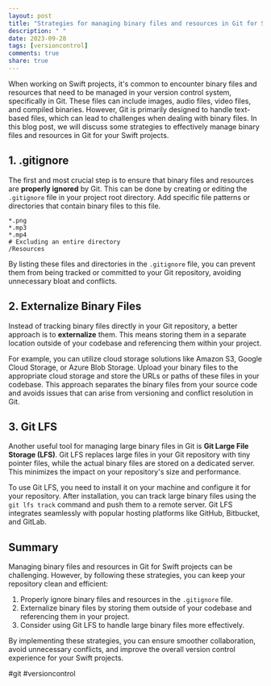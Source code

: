 ```yaml
---
layout: post
title: "Strategies for managing binary files and resources in Git for Swift projects"
description: " "
date: 2023-09-28
tags: [versioncontrol]
comments: true
share: true
---
```


When working on Swift projects, it's common to encounter binary files and resources that need to be managed in your version control system, specifically in Git. These files can include images, audio files, video files, and compiled binaries. However, Git is primarily designed to handle text-based files, which can lead to challenges when dealing with binary files. In this blog post, we will discuss some strategies to effectively manage binary files and resources in Git for your Swift projects.

## 1. .gitignore

The first and most crucial step is to ensure that binary files and resources are **properly ignored** by Git. This can be done by creating or editing the `.gitignore` file in your project root directory. Add specific file patterns or directories that contain binary files to this file.

```
*.png
*.mp3
*.mp4
# Excluding an entire directory
/Resources
```
By listing these files and directories in the `.gitignore` file, you can prevent them from being tracked or committed to your Git repository, avoiding unnecessary bloat and conflicts.

## 2. Externalize Binary Files

Instead of tracking binary files directly in your Git repository, a better approach is to **externalize** them. This means storing them in a separate location outside of your codebase and referencing them within your project. 

For example, you can utilize cloud storage solutions like Amazon S3, Google Cloud Storage, or Azure Blob Storage. Upload your binary files to the appropriate cloud storage and store the URLs or paths of these files in your codebase. This approach separates the binary files from your source code and avoids issues that can arise from versioning and conflict resolution in Git.

## 3. Git LFS

Another useful tool for managing large binary files in Git is **Git Large File Storage (LFS)**. Git LFS replaces large files in your Git repository with tiny pointer files, while the actual binary files are stored on a dedicated server. This minimizes the impact on your repository's size and performance.

To use Git LFS, you need to install it on your machine and configure it for your repository. After installation, you can track large binary files using the `git lfs track` command and push them to a remote server. Git LFS integrates seamlessly with popular hosting platforms like GitHub, Bitbucket, and GitLab.

## Summary

Managing binary files and resources in Git for Swift projects can be challenging. However, by following these strategies, you can keep your repository clean and efficient:

1. Properly ignore binary files and resources in the `.gitignore` file.
2. Externalize binary files by storing them outside of your codebase and referencing them in your project.
3. Consider using Git LFS to handle large binary files more effectively.

By implementing these strategies, you can ensure smoother collaboration, avoid unnecessary conflicts, and improve the overall version control experience for your Swift projects.

#git #versioncontrol